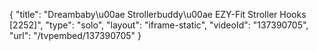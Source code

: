 {
    "title": "Dreambaby\u00ae Strollerbuddy\u00ae EZY-Fit Stroller Hooks [2252]",
    "type": "solo",
    "layout": "iframe-static",
    "videoId": "137390705",
    "url": "\/tvpembed\/137390705"
}